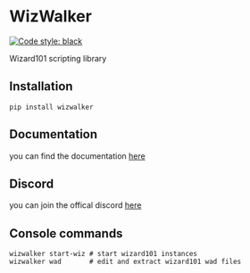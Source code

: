 # WizWalker

[![Code style: black](https://img.shields.io/badge/code%20style-black-000000.svg)](https://github.com/psf/black)

Wizard101 scripting library

## Installation
`pip install wizwalker`

## Documentation
you can find the documentation [here](https://starrfox.github.io/wizwalker/)

## Discord
you can join the offical discord [here](https://discord.gg/JHrdCNK)

## Console commands
```shell
wizwalker start-wiz # start wizard101 instances
wizwalker wad       # edit and extract wizard101 wad files
```

